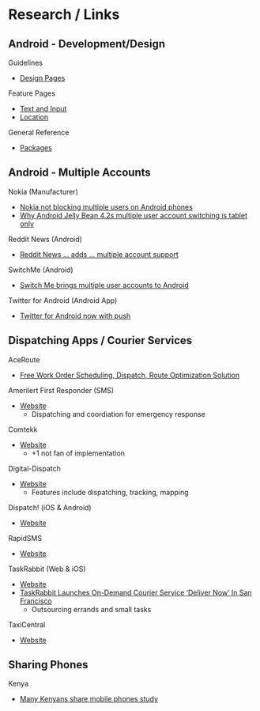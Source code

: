 # Research / Links

## Android - Development/Design

Guidelines  
* [Design Pages](http://developer.android.com/design/index.html)  

Feature Pages  
* [Text and Input](http://developer.android.com/guide/topics/text/index.html)  
* [Location](http://developer.android.com/guide/topics/location/index.html)

General Reference  
* [Packages](http://developer.android.com/reference/packages.html)

## Android - Multiple Accounts

Nokia (Manufacturer)  
* [Nokia not blocking multiple users on Android phones](http://news.cnet.com/8301-1035_3-57543535-94/nokia-not-blocking-multiple-users-on-android-phones/)  
* [Why Android Jelly Bean 4.2s multiple user account switching is tablet only](http://techcrunch.com/2012/10/29/why-android-jelly-bean-4-2s-multiple-user-account-switching-is-tablet-only-hint-nokia-patented-it-for-phones/)

Reddit News (Android)
* [Reddit News ... adds ... multiple account support](http://www.androidpolice.com/2013/01/25/reddit-news-updated-to-version-6-adds-sliding-user-interface-and-multiple-account-support/)

SwitchMe (Android)  
* [Switch Me brings multiple user accounts to Android](http://www.redmondpie.com/switchme-brings-multiple-user-accounts-to-android-download-now/)

Twitter for Android (Android App)
* [Twitter for Android now with push](http://blog.twitter.com/2011/07/twitter-for-android-now-with-push.html)

## Dispatching Apps / Courier Services

AceRoute
* [Free Work Order Scheduling, Dispatch, Route Optimization Solution](https://www.google.com/enterprise/marketplace/viewListing?productListingId=6688+7202516748784065387&pli=1)

Amerilert First Responder (SMS)
* [Website](http://www.amerilert.com/firstresponder/index.htm)
  * Dispatching and coordiation for emergency response

Comtekk
* [Website](http://comtekk.us/sms-dispatch.htm)
  * +1 not fan of implementation

Digital-Dispatch
* [Website](http://www.digital-dispatch.com/dispatch-solutions/taxibook)
  * Features include dispatching, tracking, mapping
  
Dispatch! (iOS & Android)
* [Website](http://www.dispatchapp.eu/)

RapidSMS
* [Website](http://www.rapidsms.org/overview/)

TaskRabbit (Web & iOS)
* [Website](https://www.taskrabbit.com/)
* [TaskRabbit Launches On-Demand Courier Service ‘Deliver Now’ In San Francisco](http://techcrunch.com/2012/06/21/taskrabbit-on-demand-deliver-now-service/)
  * Outsourcing errands and small tasks

TaxiCentral
* [Website](http://www.taxicentral.com/)

## Sharing Phones

Kenya  
* [Many Kenyans share mobile phones study](http://www.scidev.net/en/new-technologies/icts/news/many-kenyans-share-mobile-phones-study-finds.html)
